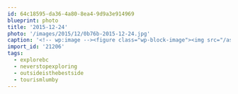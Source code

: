```yaml
---
id: 64c18595-da36-4a80-8ea4-9d9a3e914969
blueprint: photo
title: '2015-12-24'
photo: '/images/2015/12/0b76b-2015-12-24.jpg'
caption: '<!-- wp:image --><figure class="wp-block-image"><img src="/assets/images/2015/12/0b76b-2015-12-24.jpg" /></figure><!-- /wp:image --><!-- wp:paragraph --><p>Spending time on BC backroads instead of the mall. Much better don''t you think? #neverstopexploring #explorebc #outsideisthebestside #tourismlumby</p><!-- /wp:paragraph -->'
import_id: '21206'
tags:
  - explorebc
  - neverstopexploring
  - outsideisthebestside
  - tourismlumby
---
```

